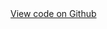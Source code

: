 <div id="wrapper">	
	<header id="header" ng-include="'html/header.html'"></header><!-- navbar -->
	<div class="container" id="main">
		<div ng-include="'html/content.html'"></div>
		<div ng-include="'html/automator.html'"></div>
		<div class="row">
			<div class="col-sm-12 text-center">
				<span class="glyphicon glyphicon-link" aria-hidden="true"></span>
				<p><a href="//github.com/lawrenceting" target="_blank" >View code on Github</a></p>
			</div>				
		</div>
	</div><!-- Page Content -->
	<footer ng-include="'html/footer.html'"></footer><!-- footer -->
</div><!-- /#wrapper -->	
<div ng-include="'html/modal.html'"></div><!-- modal -->
<!-- ------------------------------------------------------------------------ --> 	
<!--jQuery JS-->
<script src="includes/jquery/jquery-2.1.3.min.js"></script><!--jQuery 2.x-->	

<!--Angular JS-->
<script src="includes/angularjs/angular.min.js"></script><!--1.3.11-->
<script src="js/angular-config.js"></script>

<!-- Animate CSS -->
<link href="css/styles.css" rel="stylesheet">

<!-- Bootstrap JS + CSS--> <!--v3.3.2-->
<link href="includes/bootstrap/css/bootstrap.min.css" rel="stylesheet">
<script src="includes/bootstrap/js/bootstrap.min.js"></script>	

<!--Underscore JS-->
<script src="includes/underscorejs/underscore-min.js"></script><!-- 1.7.0 -->
<!-- ------------------------------------------------------------------------ -->
<!-- Custom CSS -->
<link href="css/index.css" rel="stylesheet">
<!--<link rel="stylesheet" href="includes/css/styles.css">-->

<!--Custom JS--> 
<script src="js/script.js"></script>	

